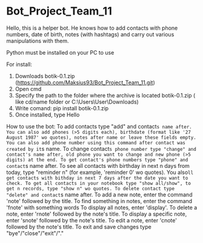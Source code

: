# Bot_Project_Team_11


Hello, this is a helper bot.
He knows how to add contacts with phone numbers, date of birth, notes (with hashtags) and carry out various manipulations with them.

Python must be installed on your PC to use

For install:
1. Downloads botik-0.1.zip (https://github.com/Maksius93/Bot_Project_Team_11.git)
2. Open cmd
3. Specify the path to the folder where the archive is located botik-0.1.zip ( like cd/name folder or C:\Users\User\Downloads)
4. Write comand:   pip install botik-0.1.zip
5. Once installed, type Hello


How to use the bot:
To add contacts type "add" and contact`s name after. 
You can also add phones (>5 digits each), birthdate (format like '27 August 1987' wo quotes), notes after name or leave these fields empty. 
You can also add phone number using this command after contact was created by it`s name. 
To change contact`s phone number type "change" and contact's name after, old phone you want to change and new phone (>5 digits) at the end.
To get contact's phone numbers type "phone" and contact`s name after.
To see all contacts with birthday in next n days from today, type "reminder n" (for example, 'reminder 0' wo quotes). You also`ll get contacts with bithday in next 7 days after the date you want to check.
To get all contacts in your notebook type "show all/show", to get n records, type "show n" wo quotes.
To delete contact type "delete" and contact`s name after.
To add a new note, enter the command 'note' followed by the title.
To find something in notes, enter the command 'fnote'  with something words
To display all notes, enter 'display'.
To delete a note, enter 'rnote' followed by the note's title.
To display a specific note, enter 'snote' followed by the note's title.
To edit a note, enter 'cnote' followed by the note's title.
To exit and save changes type "bye"/"close"/"exit"/"."  
